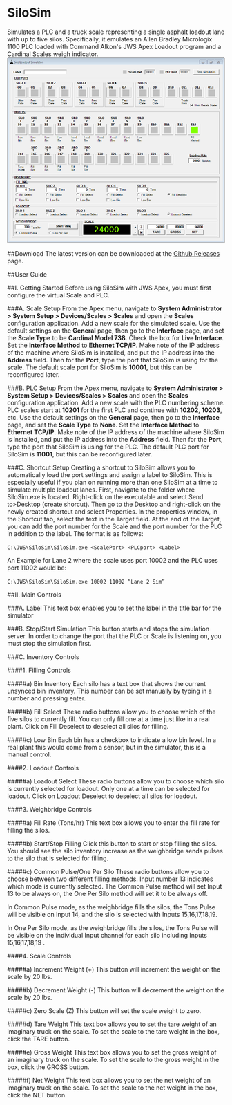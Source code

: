 # SiloSim
Simulates a PLC and a truck scale representing a single asphalt loadout lane with up to five silos. Specifically, it emulates an Allen Bradley Micrologix 1100 PLC loaded with Command Alkon's JWS Apex Loadout program and a Cardinal Scales weigh indicator. 
![SiloSim Screenshot](/SiloSim.png?raw=true)

##Download
The latest version can be downloaded at the [Github Releases](https://github.com/robertlarue/SiloSim/releases) page.

##User Guide

##I.	Getting Started
Before using SiloSim with JWS Apex, you must first configure the virtual Scale and PLC.

###A.	Scale Setup
From the Apex menu, navigate to **System Administrator > System Setup > Devices/Scales > Scales** and open the **Scales** configuration application. Add a new scale for the simulated scale. Use the default settings on the **General** page, then go to the **Interface** page, and set the **Scale Type** to be **Cardinal Model 738**. Check the box for **Live Interface**. Set the **Interface Method** to **Ethernet TCP/IP**. Make note of the IP address of the machine where SiloSim is installed, and put the IP address into the **Address** field. Then for the **Port**, type the port that SiloSim is using for the scale. The default scale port for SiloSim is **10001**, but this can be reconfigured later.

###B.	PLC Setup
From the Apex menu, navigate to **System Administrator > System Setup > Devices/Scales > Scales** and open the **Scales** configuration application. Add a new scale with the PLC numbering scheme. PLC scales start at **10201** for the first PLC and continue with **10202**, **10203**, etc. Use the default settings on the **General** page, then go to the **Interface** page, and set the **Scale Type** to **None**. Set the **Interface Method** to **Ethernet TCP/IP**. Make note of the IP address of the machine where SiloSim is installed, and put the IP address into the **Address** field. Then for the **Port**, type the port that SiloSim is using for the PLC. The default PLC port for SiloSim is **11001**, but this can be reconfigured later.

###C.	Shortcut Setup
Creating a shortcut to SiloSim allows you to automatically load the port settings and assign a label to SiloSim. This is especially useful if you plan on running more than one SiloSim at a time to simulate multiple loadout lanes. First, navigate to the folder where SiloSim.exe is located. Right-click on the executable and select Send to>Desktop (create shorcut). Then go to the Desktop and right-click on the newly created shortcut and select Properties. In the properties window, in the Shortcut tab, select the text in the Target field. At the end of the Target, you can add the port number for the Scale and the port number for the PLC in addition to the label. The format is as follows:

`C:\JWS\SiloSim\SiloSim.exe <ScalePort> <PLCport> <Label>`

An Example for Lane 2 where the scale uses port 10002 and the PLC uses port 11002 would be:

`C:\JWS\SiloSim\SiloSim.exe 10002 11002 “Lane 2 Sim”`

##II.	Main Controls

###A.	Label
This text box enables you to set the label in the title bar for the simulator

###B.	Stop/Start Simulation
This button starts and stops the simulation server. In order to change the port that the PLC or Scale is listening on, you must stop the simulation first.

###C.	Inventory Controls

####1.	Filling Controls

#####a)	Bin Inventory
Each silo has a text box that shows the current unsynced bin inventory. This number can be set manually by typing in a number and pressing enter.

#####b)	Fill Select
These radio buttons allow you to choose which of the five silos to currently fill. You can only fill one at a time just like in a real plant. Click on Fill Deselect to deselect all silos for filling.

#####c)	Low Bin
Each bin has a checkbox to indicate a low bin level. In a real plant this would come from a sensor, but in the simulator, this is a manual control.

####2.	Loadout Controls

#####a)	Loadout Select
These radio buttons allow you to choose which silo is currently selected for loadout. Only one at a time can be selected for loadout. Click on Loadout Deselect to deselect all silos for loadout.

####3.	Weighbridge Controls

#####a)	Fill Rate (Tons/hr)
This text box allows you to enter the fill rate for filling the silos.

#####b)	Start/Stop Filling
Click this button to start or stop filling the silos. You should see the silo inventory increase as the weighbridge sends pulses to the silo that is selected for filling.

#####c)	Common Pulse/One Per Silo
These radio buttons allow you to choose between two different filling methods. Input number 13 indicates which mode is currently selected. The Common Pulse method will set Input 13 to be always on, the One Per Silo method will set it to be always off. 

In Common Pulse mode, as the weighbridge fills the silos, the Tons Pulse will be visible on Input 14, and the silo is selected with Inputs 15,16,17,18,19.

In One Per Silo mode, as the weighbridge fills the silos, the Tons Pulse will be visible on the individual Input channel for each silo including Inputs 15,16,17,18,19 .

####4.	Scale Controls

#####a)	Increment Weight (+)
This button will increment the weight on the scale by 20 lbs.

#####b)	Decrement Weight (-)
This button will decrement the weight on the scale by 20 lbs.

#####c)	Zero Scale (Z)
This button will set the scale weight to zero.

#####d)	Tare Weight
This text box allows you to set the tare weight of an imaginary truck on the scale. To set the scale to the tare weight in the box, click the TARE button.

#####e)	Gross Weight
This text box allows you to set the gross weight of an imaginary truck on the scale. To set the scale to the gross weight in the box, click the GROSS button.

#####f)	Net Weight
This text box allows you to set the net weight of an imaginary truck on the scale. To set the scale to the net weight in the box, click the NET button.
